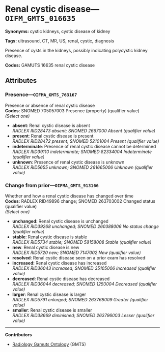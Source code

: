 # Renal cystic disease—`OIFM_GMTS_016635`

**Synonyms:** cystic kidneys, cystic disease of kidney

**Tags:** ultrasound, CT, MR, US, renal, cystic, diagnosis

Presence of cysts in the kidneys, possibly indicating polycystic kidney disease.

**Codes:** GAMUTS 16635 renal cystic disease

## Attributes

### Presence—`OIFMA_GMTS_763167`

Presence or absence of renal cystic disease  
**Codes**: SNOMED 705057003 Presence (property) (qualifier value)  
*(Select one)*

- **absent**: Renal cystic disease is absent  
_RADLEX RID28473 absent; SNOMED 2667000 Absent (qualifier value)_
- **present**: Renal cystic disease is present  
_RADLEX RID28472 present; SNOMED 52101004 Present (qualifier value)_
- **indeterminate**: Presence of renal cystic disease cannot be determined  
_RADLEX RID39110 indeterminate; SNOMED 82334004 Indeterminate (qualifier value)_
- **unknown**: Presence of renal cystic disease is unknown  
_RADLEX RID5655 unknown; SNOMED 261665006 Unknown (qualifier value)_

### Change from prior—`OIFMA_GMTS_913166`

Whether and how a renal cystic disease has changed over time  
**Codes**: RADLEX RID49896 change; SNOMED 263703002 Changed status (qualifier value)  
*(Select one)*

- **unchanged**: Renal cystic disease is unchanged  
_RADLEX RID39268 unchanged; SNOMED 260388006 No status change (qualifier value)_
- **stable**: Renal cystic disease is stable  
_RADLEX RID5734 stable; SNOMED 58158008 Stable (qualifier value)_
- **new**: Renal cystic disease is new  
_RADLEX RID5720 new; SNOMED 7147002 New (qualifier value)_
- **resolved**: Renal cystic disease seen on a prior exam has resolved  
- **increased**: Renal cystic disease has increased  
_RADLEX RID36043 increased; SNOMED 35105006 Increased (qualifier value)_
- **decreased**: Renal cystic disease has decreased  
_RADLEX RID36044 decreased; SNOMED 1250004 Decreased (qualifier value)_
- **larger**: Renal cystic disease is larger  
_RADLEX RID5791 enlarged; SNOMED 263768009 Greater (qualifier value)_
- **smaller**: Renal cystic disease is smaller  
_RADLEX RID38669 diminished; SNOMED 263796003 Lesser (qualifier value)_

---

**Contributors**

- [Radiology Gamuts Ontology](https://gamuts.net/) (GMTS)